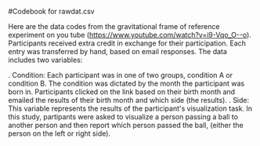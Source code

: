 #Codebook for rawdat.csv

 Here are the data codes from the gravitational frame of reference experiment on you tube (https://www.youtube.com/watch?v=i9-Vqo_O--o).  Participants received extra credit in exchange for their participation. Each entry was transferred by hand, based on email responses.  The data includes two variables:
 
. Condition: Each participant was in one of two groups, condition A or condition B.    The condition was dictated by the month the participant was born in. Participants clicked on the link based on their birth month and emailed the results of their birth month and which side (the results). 
.	Side: This variable represents the results of the participant's visualization task. In this study, partipants were asked to visualize a person passing a ball to another person and then report which person passed the ball, (either the person on the left or right side). 
